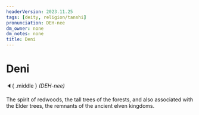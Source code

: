 ```yaml
---
headerVersion: 2023.11.25
tags: [deity, religion/tanshi]
pronunciation: DEH-nee
dm_owner: none
dm_notes: none
title: Deni
---
```

# Deni
:speaker:{ .middle } *(DEH-nee)*  

The spirit of redwoods, the tall trees of the forests, and also associated with the Elder trees, the remnants of the ancient elven kingdoms. 
